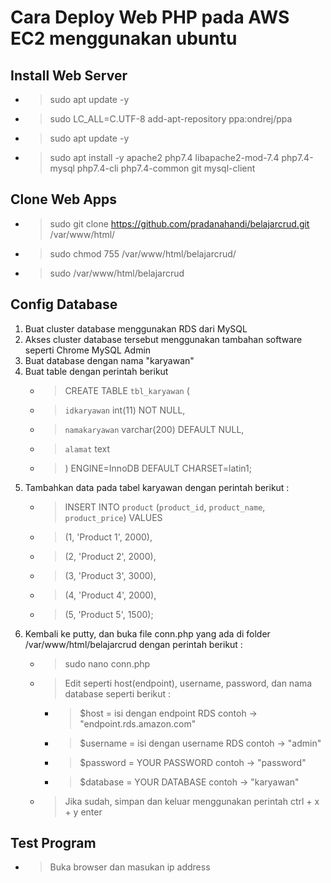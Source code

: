 # Cara Deploy Web PHP pada AWS EC2 menggunakan ubuntu
## Install Web Server
* > sudo apt update -y
* > sudo LC_ALL=C.UTF-8 add-apt-repository ppa:ondrej/ppa
* > sudo apt update -y
* > sudo apt install -y apache2 php7.4 libapache2-mod-7.4 php7.4-mysql php7.4-cli php7.4-common git mysql-client

## Clone Web Apps
* > sudo git clone https://github.com/pradanahandi/belajarcrud.git /var/www/html/
* > sudo chmod 755 /var/www/html/belajarcrud/
* > sudo /var/www/html/belajarcrud

## Config Database
1. Buat cluster database menggunakan RDS dari MySQL
2. Akses cluster database tersebut menggunakan tambahan software seperti Chrome MySQL Admin
3. Buat database dengan nama "karyawan"
4. Buat table dengan perintah berikut 
   * > CREATE TABLE `tbl_karyawan` (
   * >  `idkaryawan` int(11) NOT NULL,
   * >  `namakaryawan` varchar(200) DEFAULT NULL,
   * >  `alamat` text
   * > ) ENGINE=InnoDB DEFAULT CHARSET=latin1;
5. Tambahkan data pada tabel karyawan dengan perintah berikut :
   * > INSERT INTO `product` (`product_id`, `product_name`, `product_price`) VALUES
   * > (1, 'Product 1', 2000),
   * > (2, 'Product 2', 2000),
   * > (3, 'Product 3', 3000),
   * > (4, 'Product 4', 2000),
   * > (5, 'Product 5', 1500); 
6. Kembali ke putty, dan buka file conn.php yang ada di folder /var/www/html/belajarcrud dengan perintah berikut :
   * > sudo nano conn.php
   * > Edit seperti host(endpoint), username, password, dan nama database seperti berikut :
       * > $host =  isi dengan endpoint RDS contoh -> "endpoint.rds.amazon.com"
       * > $username = isi dengan username RDS contoh -> "admin"
       * > $password = YOUR PASSWORD contoh -> "password"
       * > $database = YOUR DATABASE contoh -> "karyawan"
   * > Jika sudah, simpan dan keluar menggunakan perintah ctrl + x + y enter
## Test Program
* > Buka browser dan masukan ip address
